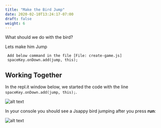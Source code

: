 ```yaml
---
title: "Make the Bird Jump"
date: 2020-02-10T13:24:17-07:00
draft: false
weight: 6
---
```


What should we do with the bird?

Lets make him Jump

     Add below command in the file [File: create-game.js]
     spaceKey.onDown.add(jump, this);


## Working Together

In the repl.it window below, we started the code with the line `spaceKey.onDown.add(jump, this);`.

![alt text](../../img/jump.png "image to add jump down")

 In  your console you should see a Jsappy bird jumping after you press **run**:

![alt text](../../img/jump_output.png "Image of jumping bird")



